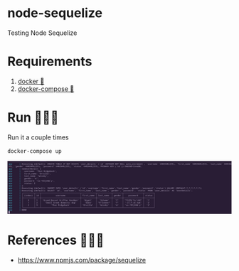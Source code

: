 # node-sequelize
Testing Node Sequelize

# Requirements
1. [docker 🧲](https://docs.docker.com/get-docker/)
2. [docker-compose 🧲](https://docs.docker.com/compose/install/)

# Run 🏃🏃🏃
Run it a couple times
```sh
docker-compose up
```

![snap1](docs/snap_01.png)

# References 📖📖📖
* https://www.npmjs.com/package/sequelize